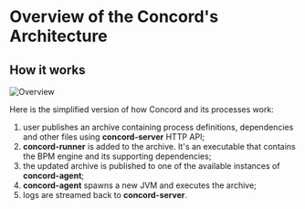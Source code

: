 # Overview of the Concord's Architecture

## How it works

![Overview](images/runtime-overview.png)

Here is the simplified version of how Concord and its processes work:

1. user publishes an archive containing process definitions, dependencies and
other files using **concord-server** HTTP API;
2. **concord-runner** is added to the archive. It's an executable that contains
the BPM engine and its supporting dependencies;
3. the updated archive is published to one of the available instances of **concord-agent**;
4. **concord-agent** spawns a new JVM and executes the archive;
5. logs are streamed back to **concord-server**.